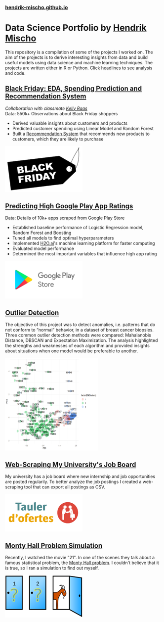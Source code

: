### [hendrik-mischo.github.io](https://hendrik-mischo.github.io)
# Data Science Portfolio by [Hendrik Mischo](https://github.com/hendrik-mischo)
This repository is a compilation of some of the projects I worked on. The aim of the projects is to derive interesting insights from data and build useful models using data science and machine learning techniques. The projects are written either in R or Python. Click headlines to see analysis and code.

## [Black Friday: EDA, Spending Prediction and Recommendation System](https://hendrik-mischo.github.io/Projects/Black_Friday/Black_Friday.html)
*Collaboration with classmate [Kelly Raas](https://github.com/kellyraas)* <br/>
Data: 550k+ Observations about Black Friday shoppers
- Derived valuable insights about customers and products
- Predicted customer spending using Linear Model and Random Forest
- Built a [Recommendation System](https://en.wikipedia.org/wiki/Recommender_system) that recommends new products to customers, which they are likely to purchase

<img src="img/black-friday-tag.png" width="250" height="150">

## [Predicting High Google Play App Ratings](https://hendrik-mischo.github.io/Projects/Google_Apps/Google_Apps.html)
Data: Details of 10k+ apps scraped from Google Play Store
- Established baseline performance of Logistic Regression model, Random Forest and Boosting
- Tuned all models to find optimal hyperparameters
- Implemented [H2O.ai](https://www.h2o.ai/)'s machine learning platform for faster computing
- Evaluated model performance
- Determined the most important variables that influence high app rating

<img src="img/google-play.png" width="250" height="123">

## [Outlier Detection](https://hendrik-mischo.github.io/Projects/Outlier_Detection/Outlier_Detection.html)
The objective of this project was to detect anomalies, i.e. patterns that do not conform to “normal” behavior, in a dataset of breast cancer biopsies. Three common outlier detection methods were compared: Mahalanobis Distance, DBSCAN and Expectation Maximization. The analysis highlighted the strengths and weaknesses of each algorithm and provided insights about situations when one model would be preferable to another.

<img src="Projects/Outlier_Detection/files/unnamed-chunk-14-1.png" width="300" height="300">

## [Web-Scraping My University's Job Board](https://hendrik-mischo.github.io/Projects/WebScraping_DOIP/WebScraping_DOIP.html)
My university has a job board where new internship and job opportunities are posted regularily. To better analyze the job postings I created a web-scraping tool that can export all postings as CSV.

<img src="img/doip.png" width="250" height="122">

## [Monty Hall Problem Simulation](https://hendrik-mischo.github.io/Projects/Monty_Hall_Simulation/Monty_Hall_Simulation.html)
Recently, I watched the movie "21". In one of the scenes they talk about a famous statistical problem, the [Monty Hall problem](https://en.wikipedia.org/wiki/Monty_Hall_problem). I couldn't believe that it is true, so I ran a simulation to find out myself.

<img src="img/monty-hall.png" width="250" height="138">
